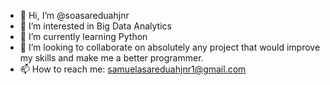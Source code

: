 - 👋 Hi, I’m @soasareduahjnr
- 👀 I’m interested in Big Data Analytics
- 🌱 I’m currently learning Python
- 💞️ I’m looking to collaborate on absolutely any project that would improve my skills and make me a better programmer.
- 📫 How to reach me: samuelasareduahjnr1@gmail.com

<!---
soasareduahjnr/soasareduahjnr is a ✨ special ✨ repository because its `README.md` (this file) appears on your GitHub profile.
You can click the Preview link to take a look at your changes.
--->
